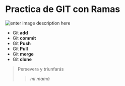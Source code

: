 # Practica de GIT con Ramas
![enter image description here](https://danielmaldonado.com.ar/wp-content/uploads/2019/05/github-octocat.png)

 - Git **add**
 - Git  **commit**
 - Git **Push**
 - Git **Pull**
 - Git **merge**
 - Git **clone**

> Persevera y triunfarás
  >> *mi mamá*
